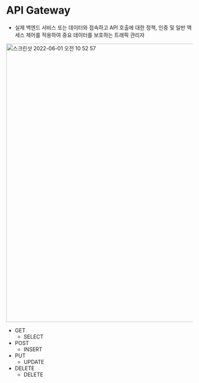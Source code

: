 # API Gateway

- 실제 백엔드 서비스 또는 데이터와 접속하고 API 호출에 대한 정책, 인증 및 일반 액세스 제어를 적용하여 중요 데이터를 보호하는 트래픽 관리자

<img width="750" alt="스크린샷 2022-06-01 오전 10 52 57" src="https://user-images.githubusercontent.com/65120581/171312220-5078f166-f2b7-47c3-a768-a16b93195c1f.png">

- GET
  - SELECT
- POST
  - INSERT
- PUT
  - UPDATE
- DELETE
  - DELETE

